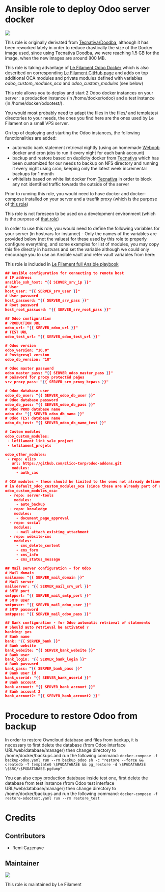 # Ansible role to deploy Odoo server docker

[![](https://img.shields.io/badge/licence-AGPL--3-blue.svg)](http://www.gnu.org/licenses/agpl "License: AGPL-3")

This role is originally derivated from [Tecnativa/Doodba](https://github.com/Tecnativa/doodba), although it has been reworked lately in order to reduce drastically the size of the Docker image used, since using Tecnativa Doodba, we were reaching 1.5 GB for the image, when the new images are around 800 MB.

This role is taking advantage of [Le Filament Odoo Docker](https://cloud.docker.com/repository/docker/remifilament/odoo) which is also described on corresponding [Le Filament GitHub page](https://github.com/lefilament/odoo_docker) and adds on top additional OCA modules and private modules defined with variables *odoo_custom_modules_oca* and *odoo_custom_modules* (see below)

This role allows you to deploy and start 2 Odoo docker instances on your server : a production instance (in /home/docker/odoo) and a test instance (in /home/docker/odootest/).

You would most probably need to adapt the files in the files/ and templates/ directories to your needs, the ones you find here are the ones used by Le Filament on a small VPS server.

On top of deploying and starting the Odoo instances, the following functionalities are added:
- automatic bank statement retrieval nightly (using an homemade [Weboob](http://weboob.org) docker and cron jobs to run it every night for each bank account)
- backup and restore based on duplicity docker from [Tecnativa](https://github.com/Tecnativa/docker-duplicity) which has been customized for our needs to backup on NFS directory and running it every night using cron, keeping only the latest week incremental backups for 1 month
- whitelists based on white list docker from [Tecnativa](https://github.com/Tecnativa/docker-whitelist) in order to block any not identified traffic towards the outside of the server

Prior to running this role, you would need to have docker and docker-compose installed on your server and a traefik proxy (which is the purpose of [this role](https://github.com/remi-filament/ansible_role_docker_server))

This role is not foreseen to be used on a development environment (which is the purpose of [that role](https://github.com/remi-filament/docker_odoo_dev))

In order to use this role, you would need to define the following variables for your server (in hostvars for instance) - Only the names of the variables are provided below (not the values) for these used by this role to properly configure everything, and some examples for list of modules, you may copy this file directly in hostvars and set the variable although we could only encourage you to use an Ansible vault and refer vault variables from here:

This role is included in [Le Filament full Ansible playbook](https://github.com/lefilament/ansible)

```json
## Ansible configuration for connecting to remote host
# IP address
ansible_ssh_host: "{{ SERVER_srv_ip }}"
# User
host_user: "{{ SERVER_srv_user }}"
# User password
host_password: "{{ SERVER_srv_pass }}"
# Root password
host_root_password: "{{ SERVER_srv_root_pass }}"

## Odoo configuration
# PRODUCTION URL
odoo_url: "{{ SERVER_odoo_url }}"
# TEST URL
odoo_test_url: "{{ SERVER_odoo_test_url }}"

# Odoo version
odoo_version: "10.0"
# Postgresql version
odoo_db_version: "10"

# Odoo master password
odoo_master_pass: "{{ SERVER_odoo_master_pass }}"
# password for proxy protected pages
srv_proxy_pass: "{{ SERVER_srv_proxy_bcpass }}"

# Odoo database user
odoo_db_user: "{{ SERVER_odoo_db_user }}"
# Odoo database password
odoo_db_pass: "{{ SERVER_odoo_db_pass }}"
# Odoo PROD database name
odoo_db: "{{ SERVER_odoo_db_name }}"
# Odoo TEST database name
odoo_db_test: "{{ SERVER_odoo_db_name_test }}"

# Custom modules
odoo_custom_modules:
 - lefilament_link_sale_project
 - lefilament_projets

odoo_other_modules:
 - repo: elico
   url: https://github.com/Elico-Corp/odoo-addons.git
   modules:
     - auth_cas

# OCA modules - these should be limited to the ones not already defined [here](https://github.com/lefilament/ansible/blob/master/group_vars/docker_odoo)
# in default_odoo_custom_modules_oca (since these are already part of remifilament/odoo:10.0 docker)
odoo_custom_modules_oca:
  - repo: server-tools
    modules:
     - auto_backup
  - repo: knowledge
    modules:
     - document_page_approval
  - repo: social
    modules:
     - mail_attach_existing_attachment
  - repo: website-cms
    modules:     
     - cms_delete_content
     - cms_form
     - cms_info
     - cms_status_message

## Mail server configuration - for Odoo
# Mail domain
mailname: "{{ SERVER_mail_domain }}"
# Mail server
mailserver: "{{ SERVER_mail_srv_url }}"
# SMTP port
smtpport: "{{ SERVER_mail_smtp_port }}"
# SMTP user
smtpuser: "{{ SERVER_mail_odoo_user }}"
# SMTP password
smtppass: "{{ SERVER_mail_odoo_pass }}"

## Bank configuration - for Odoo automatic retrieval of statements
# Should auto retrieval be activated ?
banking: yes
# Bank name
bank: "{{ SERVER_bank }}"
# Bank website
bank_website: "{{ SERVER_bank_website }}"
# Bank user
bank_login: "{{ SERVER_bank_login }}"
# Bank password
bank_pass: "{{ SERVER_bank_pass }}"
# Bank user id
bank_userid: "{{ SERVER_bank_userid }}"
# Bank account
bank_account: "{{ SERVER_bank_account }}"
# Bank account 2
bank_account2: "{{ SERVER_bank_account2 }}"
```

# Procedure to restore Odoo from backup

In order to restore Owncloud database and files from backup, it is necessary to first delete the database (from Odoo interface URL/web/database/manager) then change directory to /home/docker/backups and run the following command:
```docker-compose -f backup-odoo.yaml run --rm backup_odoo sh -c "restore --force && createdb -T template0 \$PGDATABASE && pg_restore -d \$PGDATABASE \$SRC/\$PGDATABASE.pgdump"```


You can also copy production database inside test one, first delete the database from test instance (from Odoo test interface URL/web/database/manager) then change directory to /home/docker/backups and run the following command:
```docker-compose -f restore-odootest.yaml run --rm restore_test```


# Credits

## Contributors

* Remi Cazenave <remi-filament>


## Maintainer

[![](https://le-filament.com/img/logo-lefilament.png)](https://le-filament.com "Le Filament")

This role is maintained by Le Filament
